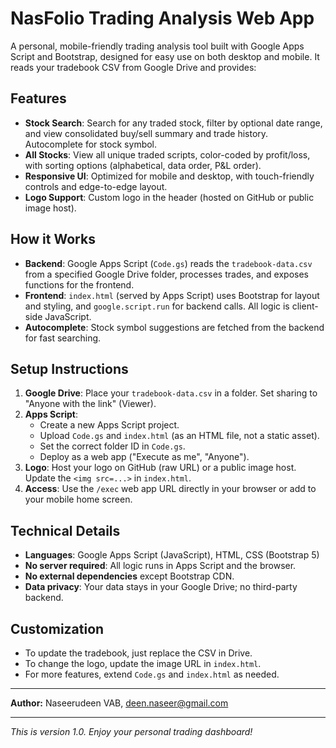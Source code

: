 # NasFolio Trading Analysis Web App

A personal, mobile-friendly trading analysis tool built with Google Apps Script and Bootstrap, designed for easy use on both desktop and mobile. It reads your tradebook CSV from Google Drive and provides:

## Features

- **Stock Search**: Search for any traded stock, filter by optional date range, and view consolidated buy/sell summary and trade history. Autocomplete for stock symbol.
- **All Stocks**: View all unique traded scripts, color-coded by profit/loss, with sorting options (alphabetical, data order, P&L order).
- **Responsive UI**: Optimized for mobile and desktop, with touch-friendly controls and edge-to-edge layout.
- **Logo Support**: Custom logo in the header (hosted on GitHub or public image host).

## How it Works

- **Backend**: Google Apps Script (`Code.gs`) reads the `tradebook-data.csv` from a specified Google Drive folder, processes trades, and exposes functions for the frontend.
- **Frontend**: `index.html` (served by Apps Script) uses Bootstrap for layout and styling, and `google.script.run` for backend calls. All logic is client-side JavaScript.
- **Autocomplete**: Stock symbol suggestions are fetched from the backend for fast searching.

## Setup Instructions

1. **Google Drive**: Place your `tradebook-data.csv` in a folder. Set sharing to "Anyone with the link" (Viewer).
2. **Apps Script**:
   - Create a new Apps Script project.
   - Upload `Code.gs` and `index.html` (as an HTML file, not a static asset).
   - Set the correct folder ID in `Code.gs`.
   - Deploy as a web app ("Execute as me", "Anyone").
3. **Logo**: Host your logo on GitHub (raw URL) or a public image host. Update the `<img src=...>` in `index.html`.
4. **Access**: Use the `/exec` web app URL directly in your browser or add to your mobile home screen.

## Technical Details

- **Languages**: Google Apps Script (JavaScript), HTML, CSS (Bootstrap 5)
- **No server required**: All logic runs in Apps Script and the browser.
- **No external dependencies** except Bootstrap CDN.
- **Data privacy**: Your data stays in your Google Drive; no third-party backend.

## Customization
- To update the tradebook, just replace the CSV in Drive.
- To change the logo, update the image URL in `index.html`.
- For more features, extend `Code.gs` and `index.html` as needed.

---

**Author:** Naseerudeen VAB, deen.naseer@gmail.com

---

_This is version 1.0. Enjoy your personal trading dashboard!_
